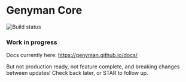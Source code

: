 # Genyman Core

![Build status](https://ci.appveyor.com/api/projects/status/xf1elh0glbb7as3m?svg=true)

### Work in progress

Docs currently here:
https://genyman.github.io/docs/

But not production ready, not feature complete, and breaking changes between updates!
Check back later, or STAR to follow up.
